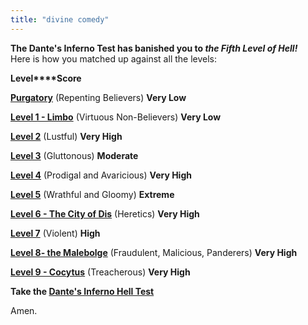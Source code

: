```yaml
---
title: "divine comedy"
---
```


**The Dante's Inferno Test has banished you to _the Fifth Level of Hell!_**   
Here is how you matched up against all the levels:  

**Level****Score**

**[Purgatory](http://www.4degreez.com/misc/dante-inferno-information.html#0)** (Repenting Believers)
**Very Low**

**[Level 1 - Limbo](http://www.4degreez.com/misc/dante-inferno-information.html#1)** (Virtuous Non-Believers)
**Very Low**

**[Level 2](http://www.4degreez.com/misc/dante-inferno-information.html#2)** (Lustful)
**Very High**

**[Level 3](http://www.4degreez.com/misc/dante-inferno-information.html#3)** (Gluttonous)
**Moderate**

**[Level 4](http://www.4degreez.com/misc/dante-inferno-information.html#4)** (Prodigal and Avaricious)
**Very High**

**[Level 5](http://www.4degreez.com/misc/dante-inferno-information.html#5)** (Wrathful and Gloomy)
**Extreme**

**[Level 6 - The City of Dis](http://www.4degreez.com/misc/dante-inferno-information.html#6)** (Heretics)
**Very High**

**[Level 7](http://www.4degreez.com/misc/dante-inferno-information.html#7)** (Violent)
**High**

**[Level 8- the Malebolge](http://www.4degreez.com/misc/dante-inferno-information.html#8)** (Fraudulent, Malicious, Panderers)
**Very High**

**[Level 9 - Cocytus](http://www.4degreez.com/misc/dante-inferno-information.html#9)** (Treacherous)
**Very High**
  
**Take the [Dante's Inferno Hell Test](http://www.4degreez.com/misc/dante-inferno-test.mv)**

Amen.

